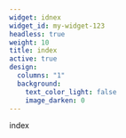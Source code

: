 ```yaml
---
widget: idnex
widget_id: my-widget-123
headless: true
weight: 10
title: index
active: true
design:
  columns: "1"
  background:
    text_color_light: false
    image_darken: 0
---
```

index
